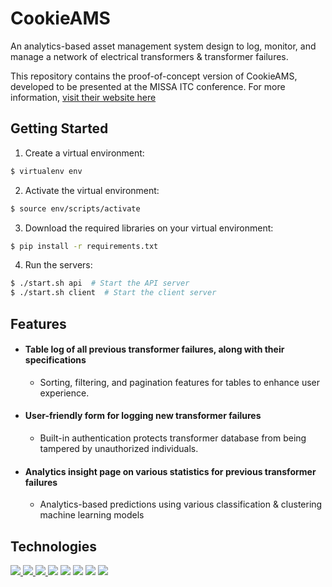 # CookieAMS
An analytics-based asset management system design to log, monitor, and manage a network of electrical transformers & transformer failures. 

This repository contains the proof-of-concept version of CookieAMS, developed to be presented at the MISSA ITC conference. For more information, [visit their website here](https://www.calpolymissa.org/html/itc.html) 

## Getting Started
1. Create a virtual environment:
```bash
$ virtualenv env
```
2. Activate the virtual environment:
```bash
$ source env/scripts/activate
```
3. Download the required libraries on your virtual environment:
```bash
$ pip install -r requirements.txt
```
4. Run the servers:
```bash
$ ./start.sh api  # Start the API server
$ ./start.sh client  # Start the client server
```

## Features
- #### Table log of all previous transformer failures, along with their specifications
  - Sorting, filtering, and pagination features for tables to enhance user experience.
- #### User-friendly form for logging new transformer failures
  - Built-in authentication protects transformer database from being tampered by unauthorized individuals.
- #### Analytics insight page on various statistics for previous transformer failures
  - Analytics-based predictions using various classification & clustering machine learning models

## Technologies
<span>
<a href="https://www.python.org">
  <img src="https://img.shields.io/badge/-python-3776ab?style=for-the-badge&logo=python&logoColor=white"/>
</a>
<a href="https://www.python.org">
  <img src="https://img.shields.io/badge/-pandas-purple?style=for-the-badge&logo=pandas"/>
</a>
<a href="https://www.djangoproject.com">
  <img src="https://img.shields.io/badge/-django-darkgreen?style=for-the-badge&logo=django" />
</a>
<a>
  <img src="https://img.shields.io/badge/-plotly%20dash-black?style=for-the-badge&logo=plotly"/>
</a>
<a>
  <img src="https://img.shields.io/badge/-flask-grey?style=for-the-badge&logo=flask"/>
</a>
<a>
  <img src="https://img.shields.io/badge/-sqlite-blue?style=for-the-badge&logo=sqlite"/>
</a>
<a>
  <img src="https://img.shields.io/badge/-postgresql-19376D?style=for-the-badge&logo=postgresql&logoColor=white"/>
</a>
<a>
  <img src="https://img.shields.io/badge/-Scikit_learn-orange?style=for-the-badge&logo=scikit-learn&logoColor=white" />
</a>
</span>

